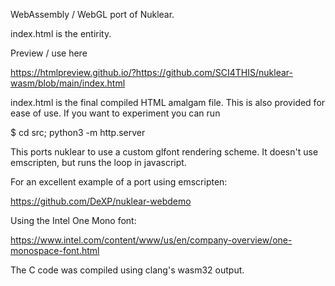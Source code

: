 WebAssembly / WebGL port of Nuklear.

index.html is the entirity.  

Preview / use here

https://htmlpreview.github.io/?https://github.com/SCI4THIS/nuklear-wasm/blob/main/index.html

index.html is the final compiled HTML amalgam file.  This is also provided
for ease of use.  If you want to experiment you can run

$ cd src; python3 -m http.server

This ports nuklear to use a custom glfont rendering scheme.  It doesn't use emscripten, but
runs the loop in javascript.

For an excellent example of a port using emscripten:

https://github.com/DeXP/nuklear-webdemo

Using the Intel One Mono font:

https://www.intel.com/content/www/us/en/company-overview/one-monospace-font.html

The C code was compiled using clang's wasm32 output.
